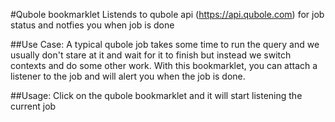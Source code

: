 #Qubole bookmarklet	
Listends to qubole api (https://api.qubole.com) for job status and notfies you when job is done

##Use Case:
A typical qubole job takes some time to run the query and we usually don't stare at it and wait for it to finish 
but instead we switch contexts and do some other work. With this bookmarklet, you can attach a listener
to the job and will alert you when the job is done. 

##Usage:
Click on the qubole bookmarklet and it will start listening the current job

